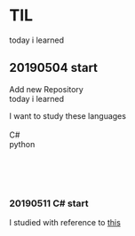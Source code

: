 # TIL
today i learned

## 20190504 start
Add new Repository <br>
today i learned <br>

I want to study these languages <br><br>
C#<br>
python<br>

<br><br><br>
### 20190511 C# start
I studied with reference to [this](https://docs.microsoft.com/ko-kr/dotnet/csharp/tutorials/intro-to-csharp/)

